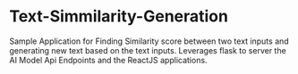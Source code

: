 # Text-Simmilarity-Generation
Sample Application for Finding Similarity score between two text inputs and generating new text based on the text inputs. Leverages flask to server the AI Model Api Endpoints and  the ReactJS applications.
